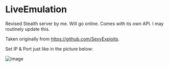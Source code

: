 # LiveEmulation
Revised Stealth server by me. Will go online. Comes with its own API. I may routinely update this. 


Taken originally from https://github.com/SexyExploits. 

Set IP & Port just like in the picture below:


![image](https://user-images.githubusercontent.com/44829491/201022674-62f70f6d-9bbf-49ca-ac4e-b7e63d74935b.png)
